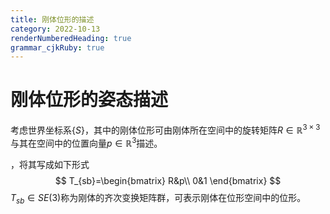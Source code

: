 ```yaml
---
title: 刚体位形的描述
category: 2022-10-13
renderNumberedHeading: true
grammar_cjkRuby: true
---
```

# 刚体位形的姿态描述
考虑世界坐标系$\{S\}$，其中的刚体位形可由刚体所在空间中的旋转矩阵$R\in\mathbb{R}^{3\times3}$与其在空间中的位置向量$p\in\mathbb{R}^3$描述。



，将其写成如下形式
$$
T_{sb}=\begin{bmatrix}
R&p\\
0&1
\end{bmatrix}
$$
$T_{sb}\in SE(3)$称为刚体的齐次变换矩阵群，可表示刚体在位形空间中的位形。